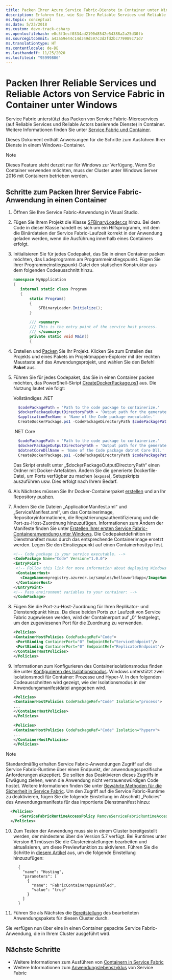 ```yaml
---
title: Packen Ihrer Azure Service Fabric-Dienste in Container unter Windows
description: Erfahren Sie, wie Sie Ihre Reliable Services und Reliable Actors von Service Fabric unter Windows in Container packen.
ms.topic: conceptual
ms.date: 5/23/2018
ms.custom: devx-track-csharp
ms.openlocfilehash: e0c5f3ecf0334ad2190d8542e54388a2a25d30fb
ms.sourcegitcommit: a43a59e44c14d349d597c3d2fd2bc779989c71d7
ms.translationtype: HT
ms.contentlocale: de-DE
ms.lasthandoff: 11/25/2020
ms.locfileid: "95999806"
---
```

# <a name="containerize-your-service-fabric-reliable-services-and-reliable-actors-on-windows"></a>Packen Ihrer Reliable Services und Reliable Actors von Service Fabric in Container unter Windows

Service Fabric unterstützt das Packen von Service Fabric-Microservices (auf Reliable Services und Reliable Actors basierende Dienste) in Container. Weitere Informationen finden Sie unter [Service Fabric und Container](service-fabric-containers-overview.md).

Dieses Dokument enthält Anweisungen für die Schritte zum Ausführen Ihrer Dienste in einem Windows-Container.

> [!NOTE]
> Dieses Feature steht derzeit nur für Windows zur Verfügung. Wenn Sie Container verwenden möchten, muss der Cluster unter Windows Server 2016 mit Containern betrieben werden.

## <a name="steps-to-containerize-your-service-fabric-application"></a>Schritte zum Packen Ihrer Service Fabric-Anwendung in einen Container

1. Öffnen Sie Ihre Service Fabric-Anwendung in Visual Studio.

2. Fügen Sie Ihrem Projekt die Klasse [SFBinaryLoader.cs](https://github.com/Azure/service-fabric-scripts-and-templates/blob/master/code/SFBinaryLoaderForContainers/SFBinaryLoader.cs) hinzu. Bei dem Code in dieser Klasse handelt es sich um ein Hilfsprogramm, mit dem die Binärdateien der Service Fabric-Laufzeit korrekt in der Anwendung geladen werden, wenn die Ausführung innerhalb eines Containers erfolgt.

3. Initialisieren Sie für jedes Codepaket, das Sie in einen Container packen möchten, das Ladeprogramm am Programmeinstiegspunkt. Fügen Sie Ihrer Programmeinstiegspunkt-Datei den statischen Konstruktor aus dem folgenden Codeausschnitt hinzu.

   ```csharp
   namespace MyApplication
   {
      internal static class Program
      {
          static Program()
          {
              SFBinaryLoader.Initialize();
          }

          /// <summary>
          /// This is the entry point of the service host process.
          /// </summary>
          private static void Main()
          {
   ```

4. Erstellen und [Packen](service-fabric-package-apps.md#Package-App) Sie Ihr Projekt. Klicken Sie zum Erstellen des Projekts und eines Pakets im Projektmappen-Explorer mit der rechten Maustaste auf das Anwendungsprojekt, und wählen Sie den Befehl **Paket** aus.

5. Führen Sie für jedes Codepaket, das Sie in einen Container packen möchten, das PowerShell-Skript [CreateDockerPackage.ps1](https://github.com/Azure/service-fabric-scripts-and-templates/blob/master/scripts/CodePackageToDockerPackage/CreateDockerPackage.ps1) aus. Die Nutzung lautet wie folgt:

    Vollständiges .NET
      ```powershell
        $codePackagePath = 'Path to the code package to containerize.'
        $dockerPackageOutputDirectoryPath = 'Output path for the generated docker folder.'
        $applicationExeName = 'Name of the Code package executable.'
        CreateDockerPackage.ps1 -CodePackageDirectoryPath $codePackagePath -DockerPackageOutputDirectoryPath $dockerPackageOutputDirectoryPath -ApplicationExeName $applicationExeName
      ```
    .NET Core
      ```powershell
        $codePackagePath = 'Path to the code package to containerize.'
        $dockerPackageOutputDirectoryPath = 'Output path for the generated docker folder.'
        $dotnetCoreDllName = 'Name of the Code package dotnet Core Dll.'
        CreateDockerPackage.ps1 -CodePackageDirectoryPath $codePackagePath -DockerPackageOutputDirectoryPath $dockerPackageOutputDirectoryPath -DotnetCoreDllName $dotnetCoreDllName
      ```
      Das Skript erstellt unter „$dockerPackageOutputDirectoryPath“ einen Ordner mit Docker-Artefakten. Ändern Sie die generierte Dockerfile-Datei, um Ports verfügbar zu machen (`expose`), Setupskripts auszuführen usw. Dies erfolgt nach Ihrem Bedarf.

6. Als Nächstes müssen Sie Ihr Docker-Containerpaket [erstellen](service-fabric-get-started-containers.md#Build-Containers) und an Ihr Repository [pushen](service-fabric-get-started-containers.md#Push-Containers).

7. Ändern Sie die Dateien „ApplicationManifest.xml“ und „ServiceManifest.xml“, um das Containerimage, Repositoryinformationen, die Registrierungsauthentifizierung und die Port-zu-Host-Zuordnung hinzuzufügen. Informationen zum Ändern der Manifeste finden Sie unter [Erstellen Ihrer ersten Service Fabric-Containeranwendung unter Windows](service-fabric-get-started-containers.md). Die Codepaketdefinition im Dienstmanifest muss durch das entsprechende Containerimage ersetzt werden. Legen Sie den Einstiegspunkt auf einen Containerhosttyp fest.

   ```xml
   <!-- Code package is your service executable. -->
   <CodePackage Name="Code" Version="1.0.0">
   <EntryPoint>
    <!-- Follow this link for more information about deploying Windows containers to Service Fabric: https://aka.ms/sfguestcontainers -->
    <ContainerHost>
      <ImageName>myregistry.azurecr.io/samples/helloworldapp</ImageName>
    </ContainerHost>
   </EntryPoint>
   <!-- Pass environment variables to your container: -->
   </CodePackage>
   ```

8. Fügen Sie die Port-zu-Host-Zuordnung für Ihren Replikator- und Dienstendpunkt hinzu. Da diese beiden Ports zur Laufzeit von Service Fabric zugewiesen werden, wird der Containerport auf „0“ festgelegt, um den zugewiesenen Port für die Zuordnung zu verwenden.

   ```xml
   <Policies>
   <ContainerHostPolicies CodePackageRef="Code">
    <PortBinding ContainerPort="0" EndpointRef="ServiceEndpoint"/>
    <PortBinding ContainerPort="0" EndpointRef="ReplicatorEndpoint"/>
   </ContainerHostPolicies>
   </Policies>
   ```

9. Informationen zum Konfigurieren des Containerisolationsmodus finden Sie unter [Konfigurieren des Isolationsmodus]( ./service-fabric-get-started-containers.md#configure-isolation-mode). Windows unterstützt zwei Isolationsmodi für Container: Prozesse und Hyper-V. In den folgenden Codeausschnitten wird gezeigt, wie der Isolationsmodus in der Anwendungsmanifestdatei angegeben wird.

   ```xml
   <Policies>
   <ContainerHostPolicies CodePackageRef="Code" Isolation="process">
   ...
   </ContainerHostPolicies>
   </Policies>
   ```
   ```xml
   <Policies>
   <ContainerHostPolicies CodePackageRef="Code" Isolation="hyperv">
   ...
   </ContainerHostPolicies>
   </Policies>
   ```

> [!NOTE] 
> Standardmäßig erhalten Service Fabric-Anwendungen Zugriff auf die Service Fabric-Runtime über einen Endpunkt, der anwendungsspezifische Anforderungen akzeptiert. Sie sollten das Deaktivieren dieses Zugriffs in Erwägung ziehen, wenn die Anwendung nicht vertrauenswürdigen Code hostet. Weitere Informationen finden Sie unter [Bewährte Methoden für die Sicherheit in Service Fabric](service-fabric-best-practices-security.md#platform-isolation). Um den Zugriff auf die Service Fabric-Runtime zu deaktivieren, fügen Sie die folgende Einstellung im Abschnitt „Policies“ des Anwendungsmanifests für das importierte Dienstmanifest hinzu:
>
```xml
  <Policies>
      <ServiceFabricRuntimeAccessPolicy RemoveServiceFabricRuntimeAccess="true"/>
  </Policies>
```
>

10. Zum Testen der Anwendung muss sie in einem Cluster bereitgestellt werden, der mindestens über die Version 5.7 verfügt. Bei Runtimes unter Version 6.1 müssen Sie die Clustereinstellungen bearbeiten und aktualisieren, um diese Previewfunktion zu aktivieren. Führen Sie die Schritte in [diesem Artikel](service-fabric-cluster-fabric-settings.md) aus, um die folgende Einstellung hinzuzufügen:
    ```
      {
        "name": "Hosting",
        "parameters": [
          {
            "name": "FabricContainerAppsEnabled",
            "value": "true"
          }
        ]
      }
    ```

11. Führen Sie als Nächstes die [Bereitstellung](service-fabric-deploy-remove-applications.md) des bearbeiteten Anwendungspakets für diesen Cluster durch.

Sie verfügen nun über eine in einen Container gepackte Service Fabric-Anwendung, die in Ihrem Cluster ausgeführt wird.

## <a name="next-steps"></a>Nächste Schritte
* Weitere Informationen zum Ausführen von [Containern in Service Fabric](service-fabric-get-started-containers.md)
* Weitere Informationen zum [Anwendungslebenszyklus](service-fabric-application-lifecycle.md) von Service Fabric